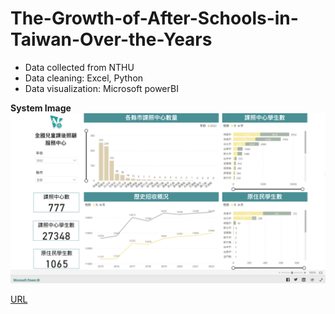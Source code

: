 # The-Growth-of-After-Schools-in-Taiwan-Over-the-Years

- Data collected from NTHU
- Data cleaning: Excel, Python
- Data visualization: Microsoft powerBI

**System Image**
![Homepage](https://github.com/Snoopy1994/The-Growth-of-After-Schools-in-Taiwan-Over-the-Years/blob/main/sys.png)

[URL](https://app.powerbi.com/view?r=eyJrIjoiYmIzNTQzZDAtYTg1ZC00M2NjLTgyMTctN2E3MTRlZGNkMWYwIiwidCI6ImRjNjhjODM4LTEyMWUtNDI1MS04ZWRjLTIwMmE5N2NmZjJkMCIsImMiOjEwfQ%3D%3D&pageName=ReportSection85bce92d14beaee38464)
